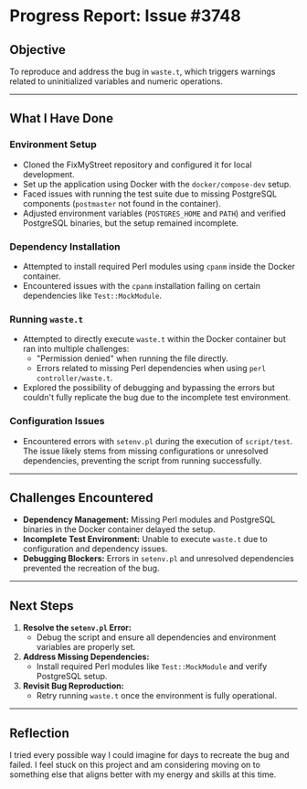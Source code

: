 # Progress Report: Issue #3748

## Objective
To reproduce and address the bug in `waste.t`, which triggers warnings related to uninitialized variables and numeric operations.

---

## What I Have Done

### Environment Setup
- Cloned the FixMyStreet repository and configured it for local development.
- Set up the application using Docker with the `docker/compose-dev` setup.
- Faced issues with running the test suite due to missing PostgreSQL components (`postmaster` not found in the container).
- Adjusted environment variables (`POSTGRES_HOME` and `PATH`) and verified PostgreSQL binaries, but the setup remained incomplete.

### Dependency Installation
- Attempted to install required Perl modules using `cpanm` inside the Docker container.
- Encountered issues with the `cpanm` installation failing on certain dependencies like `Test::MockModule`.

### Running `waste.t`
- Attempted to directly execute `waste.t` within the Docker container but ran into multiple challenges:
  - "Permission denied" when running the file directly.
  - Errors related to missing Perl dependencies when using `perl controller/waste.t`.
- Explored the possibility of debugging and bypassing the errors but couldn't fully replicate the bug due to the incomplete test environment.

### Configuration Issues
- Encountered errors with `setenv.pl` during the execution of `script/test`. The issue likely stems from missing configurations or unresolved dependencies, preventing the script from running successfully.

---

## Challenges Encountered
- **Dependency Management:** Missing Perl modules and PostgreSQL binaries in the Docker container delayed the setup.
- **Incomplete Test Environment:** Unable to execute `waste.t` due to configuration and dependency issues.
- **Debugging Blockers:** Errors in `setenv.pl` and unresolved dependencies prevented the recreation of the bug.

---

## Next Steps
1. **Resolve the `setenv.pl` Error:**
   - Debug the script and ensure all dependencies and environment variables are properly set.
2. **Address Missing Dependencies:**
   - Install required Perl modules like `Test::MockModule` and verify PostgreSQL setup.
3. **Revisit Bug Reproduction:**
   - Retry running `waste.t` once the environment is fully operational.

---

## Reflection
I tried every possible way I could imagine for days to recreate the bug and failed. I feel stuck on this project and am considering moving on to something else that aligns better with my energy and skills at this time.
